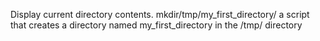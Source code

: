 Display current directory contents.
mkdir/tmp/my_first_directory/
a script that creates a directory named my_first_directory in the /tmp/ directory
